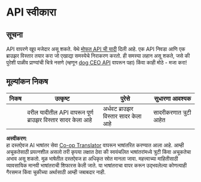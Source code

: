 <!--
CO_OP_TRANSLATOR_METADATA:
{
  "original_hash": "a0c78d1dd9d1acdbf7f52e7cc3ebe1a7",
  "translation_date": "2025-08-25T23:33:54+00:00",
  "source_file": "5-browser-extension/2-forms-browsers-local-storage/assignment.md",
  "language_code": "mr"
}
-->
# API स्वीकारा

## सूचना

API वापरणे खूप मजेदार असू शकते. येथे [मोफत API ची यादी](https://github.com/public-apis/public-apis) दिली आहे. एक API निवडा आणि एक ब्राउझर विस्तार तयार करा जो एखाद्या समस्येचे निराकरण करतो. ही समस्या लहान असू शकते, जसे की पुरेशी पाळीव प्राण्यांची चित्रे नसणे (म्हणून [dog CEO API](https://dog.ceo/dog-api/) वापरून पहा) किंवा काही मोठे - मजा करा!

## मूल्यांकन निकष

| निकष      | उत्कृष्ट                                                                      | पुरेसे                                  | सुधारणा आवश्यक         |
| --------- | ----------------------------------------------------------------------------- | --------------------------------------- | ---------------------- |
|           | वरील यादीतील API वापरून पूर्ण ब्राउझर विस्तार सादर केला आहे                   | अर्धवट ब्राउझर विस्तार सादर केला आहे    | सादरीकरणात त्रुटी आहेत |

**अस्वीकरण**:  
हा दस्तऐवज AI भाषांतर सेवा [Co-op Translator](https://github.com/Azure/co-op-translator) वापरून भाषांतरित करण्यात आला आहे. आम्ही अचूकतेसाठी प्रयत्नशील असलो तरी कृपया लक्षात ठेवा की स्वयंचलित भाषांतरांमध्ये त्रुटी किंवा अचूकतेचा अभाव असू शकतो. मूळ भाषेतील दस्तऐवज हा अधिकृत स्रोत मानला जावा. महत्त्वाच्या माहितीसाठी व्यावसायिक मानवी भाषांतराची शिफारस केली जाते. या भाषांतराचा वापर करून उद्भवलेल्या कोणत्याही गैरसमज किंवा चुकीच्या अर्थासाठी आम्ही जबाबदार नाही.